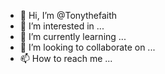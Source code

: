 - 👋 Hi, I’m @Tonythefaith
- 👀 I’m interested in ...
- 🌱 I’m currently learning ...
- 💞️ I’m looking to collaborate on ...
- 📫 How to reach me ...

<!---
Tonythefaith/Tonythefaith is a ✨ special ✨ repository because its `README.md` (this file) appears on your GitHub profile.
You can click the Preview link to take a look at your changes.
--->
